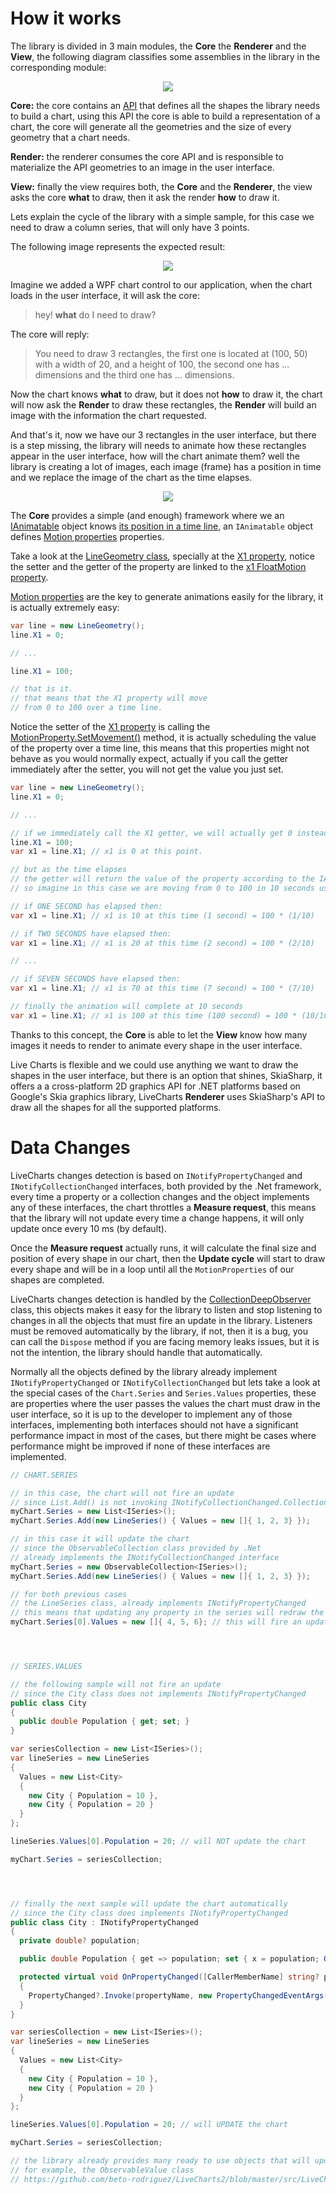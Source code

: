 # How it works

The library is divided in 3 main modules, the **Core** the **Renderer** and the **View**, the following
diagram classifies some assemblies in the library in the corresponding module:

<p align="center">
  <img src="https://raw.githubusercontent.com/beto-rodriguez/LiveCharts2/master/docs/_assets/1.1.assemblies.png" />
</p>

**Core:** the core contains an [API](https://raw.githubusercontent.com/beto-rodriguez/LiveCharts2/master/src/LiveChartsCore/Drawing)
that defines all the shapes the library needs to build a chart, using this API the core is able to build a
representation of a chart, the core will generate all the geometries and the size of every geometry that a
chart needs.

**Render:** the renderer consumes the core API and is responsible to materialize the API geometries to an image
in the user interface.

**View:** finally the view requires both, the **Core** and the **Renderer**, the view asks the core **what** to draw,
then it ask the render **how** to draw it.

Lets explain the cycle of the library with a simple sample, for this case we need to draw a column series, 
that will only have 3 points.

The following image represents the expected result:

<p align="center">
  <img src="https://raw.githubusercontent.com/beto-rodriguez/LiveCharts2/master/docs/_assets/1.1.bars1.png" />
</p>

Imagine we added a WPF chart control to our application, when the chart loads in the user interface, it will ask
the core:

> hey! **what** do I need to draw?

The core will reply:

> You need to draw 3 rectangles, the first one is located at (100, 50) with a width of 20, and a height of 100,
the second one has ... dimensions and the third one has ... dimensions.

Now the chart knows **what** to draw, but it does not **how** to draw it, the chart will now ask 
the **Render** to draw these rectangles, the **Render** will build an image with the information the chart 
requested.

And that's it, now we have our 3 rectangles in the user interface, but there is a step missing, the library will
needs to animate how these rectangles appear in the user interface, how will the chart animate them? well the library is 
creating a lot of images, each image (frame) has a position in time and we replace the image of the chart as the time elapses.

<p align="center">
  <img src="https://raw.githubusercontent.com/beto-rodriguez/LiveCharts2/master/docs/_assets/1.1.flipbook.gif" />
</p>

The **Core** provides a simple (and enough) framework where we an [IAnimatable](https://github.com/beto-rodriguez/LiveCharts2/blob/master/src/LiveChartsCore/Drawing/IAnimatable.cs) 
object knows [its position in a time line](https://github.com/beto-rodriguez/LiveCharts2/blob/master/src/LiveChartsCore/Drawing/IAnimatable.cs#L46), an `IAnimatable` object defines [Motion properties](https://github.com/beto-rodriguez/LiveCharts2/blob/master/src/LiveChartsCore/Motion/MotionProperty.cs) 
properties.

Take a look at the [LineGeometry class](https://github.com/beto-rodriguez/LiveCharts2/blob/master/src/skiasharp/LiveChartsCore.SkiaSharp/Drawing/Geometries/LineGeometry.cs), specially at the [X1 property](https://github.com/beto-rodriguez/LiveCharts2/blob/master/src/skiasharp/LiveChartsCore.SkiaSharp/Drawing/Geometries/LineGeometry.cs#L43), notice the setter and the getter of the property are linked to the [x1 FloatMotion property](https://github.com/beto-rodriguez/LiveCharts2/blob/master/src/skiasharp/LiveChartsCore.SkiaSharp/Drawing/Geometries/LineGeometry.cs#L48).

[Motion properties](https://github.com/beto-rodriguez/LiveCharts2/blob/master/src/LiveChartsCore/Motion/MotionProperty.cs) 
are the key to generate animations easily for the library, it is actually extremely easy:

``` c#
var line = new LineGeometry();
line.X1 = 0;

// ...

line.X1 = 100;

// that is it. 
// that means that the X1 property will move
// from 0 to 100 over a time line.
```

Notice the setter of the [X1 property](https://github.com/beto-rodriguez/LiveCharts2/blob/master/src/skiasharp/LiveChartsCore.SkiaSharp/Drawing/Geometries/LineGeometry.cs#L48) 
is calling the [MotionProperty.SetMovement()](https://github.com/beto-rodriguez/LiveCharts2/blob/master/src/LiveChartsCore/Motion/MotionProperty.cs#L89) 
method, it is actually scheduling the value of the property over a time line, this means that this properties 
might not behave as you would normally expect, actually if you call the getter immediately after the setter, you 
will not get the value you just set.

``` c#
var line = new LineGeometry();
line.X1 = 0;

// ... 

// if we immediately call the X1 getter, we will actually get 0 instead of 100
line.X1 = 100;
var x1 = line.X1; // x1 is 0 at this point.

// but as the time elapses
// the getter will return the value of the property according to the IAnimatable.CurrentTime property
// so imagine in this case we are moving from 0 to 100 in 10 seconds using a lineal transition:

// if ONE SECOND has elapsed then:
var x1 = line.X1; // x1 is 10 at this time (1 second) = 100 * (1/10)

// if TWO SECONDS have elapsed then:
var x1 = line.X1; // x1 is 20 at this time (2 second) = 100 * (2/10)

// ...

// if SEVEN SECONDS have elapsed then:
var x1 = line.X1; // x1 is 70 at this time (7 second) = 100 * (7/10)

// finally the animation will complete at 10 seconds
var x1 = line.X1; // x1 is 100 at this time (100 second) = 100 * (10/10)
```

Thanks to this concept, the **Core** is able to let the **View** know how many images it needs to render to animate
every shape in the user interface.

Live Charts is flexible and we could use anything we want to draw the shapes in the user interface, but there is an 
option that shines, SkiaSharp, it offers a a cross-platform 2D graphics API for .NET platforms based on Google's Skia 
graphics library, LiveCharts **Renderer** uses SkiaSharp's API to draw all the shapes for all the supported platforms.

# Data Changes

LiveCharts changes detection is based on `INotifyPropertyChanged` and `INotifyCollectionChanged` interfaces, both 
provided by the .Net framework, every time a property or a collection changes and the object implements any of these 
interfaces, the chart throttles a **Measure request**, this means that the library will not update every time a 
change happens, it will only update once every 10 ms (by default).

Once the **Measure request** actually runs, it will calculate the final size and position of every shape in our chart, 
then the **Update cycle** will start to draw every shape and will be in a loop until all the `MotionProperties` of 
our shapes are completed.

LiveCharts changes detection is handled by the [CollectionDeepObserver](https://github.com/beto-rodriguez/LiveCharts2/blob/master/src/LiveChartsCore/Kernel/CollectionDeepObserver.cs) 
class, this objects makes it easy for the library to listen and stop listening to changes in all the objects that 
must fire an update in the library. Listeners must be removed automatically by the library, if not, then it is a bug, 
you can call the `Dispose` method if you are facing memory leaks issues, but it is not the intention, the library 
should handle that automatically.

Normally all the objects defined by the library already implement `INotifyPropertyChanged` or 
`INotifyCollectionChanged` but lets take a look at the special cases of the `Chart.Series` and `Series.Values` 
properties, these are properties where the user passes the values the chart must draw in the user interface, so it is 
up to the developer to implement any of those interfaces, implementing both interfaces should not have a significant 
performance impact in most of the cases, but there might be cases where performance might be improved if none of these 
interfaces are implemented. 

``` c#
// CHART.SERIES 

// in this case, the chart will not fire an update
// since List.Add() is not invoking INotifyCollectionChanged.CollectionChanged event
myChart.Series = new List<ISeries>();
myChart.Series.Add(new LineSeries() { Values = new []{ 1, 2, 3} });

// in this case it will update the chart
// since the ObservableCollection class provided by .Net
// already implements the INotifyCollectionChanged interface
myChart.Series = new ObservableCollection<ISeries>();
myChart.Series.Add(new LineSeries() { Values = new []{ 1, 2, 3} });

// for both previous cases
// the LineSeries class, already implements INotifyPropertyChanged
// this means that updating any property in the series will redraw the chart.
myChart.Series[0].Values = new []{ 4, 5, 6}; // this will fire an update




// SERIES.VALUES

// the following sample will not fire an update
// since the City class does not implements INotifyPropertyChanged
public class City
{
  public double Population { get; set; }
}

var seriesCollection = new List<ISeries>();
var lineSeries = new LineSeries 
{ 
  Values = new List<City> 
  { 
    new City { Population = 10 }, 
    new City { Population = 20 } 
  } 
};

lineSeries.Values[0].Population = 20; // will NOT update the chart

myChart.Series = seriesCollection;




// finally the next sample will update the chart automatically
// since the City class does implements INotifyPropertyChanged
public class City : INotifyPropertyChanged
{
  private double? population;

  public double Population { get => population; set { x = population; OnPropertyChanged(); } }

  protected virtual void OnPropertyChanged([CallerMemberName] string? propertyName = null)
  {
    PropertyChanged?.Invoke(propertyName, new PropertyChangedEventArgs(propertyName));
  }
}

var seriesCollection = new List<ISeries>();
var lineSeries = new LineSeries 
{ 
  Values = new List<City> 
  { 
    new City { Population = 10 }, 
    new City { Population = 20 } 
  } 
};

lineSeries.Values[0].Population = 20; // will UPDATE the chart

myChart.Series = seriesCollection;

// the library already provides many ready to use objects that will update the chart automatically
// for example, the ObservableValue class
// https://github.com/beto-rodriguez/LiveCharts2/blob/master/src/LiveChartsCore/Defaults/ObservableValue.cs
```
